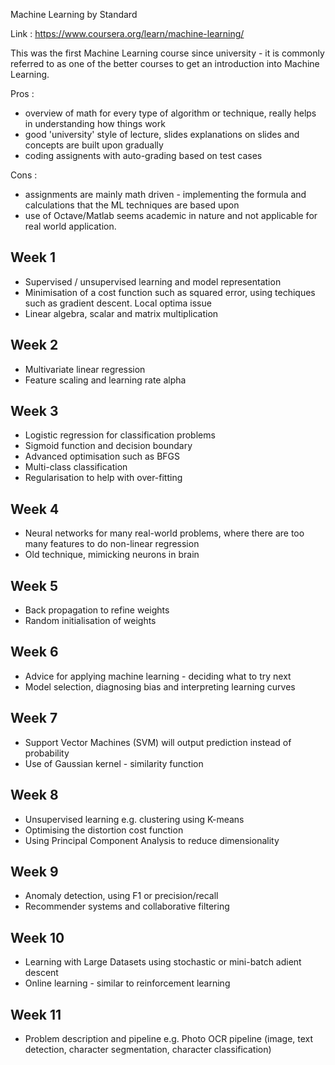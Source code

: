 Machine Learning by Standard

Link : https://www.coursera.org/learn/machine-learning/

This was the first Machine Learning course since university - it is commonly referred to as one of the better courses to get an introduction into Machine Learning.

Pros :
* overview of math for every type of algorithm or technique, really helps in understanding how things work
* good 'university' style of lecture, slides explanations on slides and concepts are built upon gradually
* coding assignents with auto-grading based on test cases

Cons :
* assignments are mainly math driven - implementing the formula and calculations that the ML techniques are based upon
* use of Octave/Matlab seems academic in nature and not applicable for real world application.

<h2>Week 1</h2>

* Supervised / unsupervised learning and model representation
* Minimisation of a cost function such as squared error, using techiques such as gradient descent. Local optima issue
* Linear algebra, scalar and matrix multiplication

<h2>Week 2</h2>

* Multivariate linear regression 
* Feature scaling and learning rate alpha

<h2>Week 3</h2>

* Logistic regression for classification problems
* Sigmoid function and decision boundary
* Advanced optimisation such as BFGS
* Multi-class classification
* Regularisation to help with over-fitting

<h2>Week 4</h2>

* Neural networks for many real-world problems, where there are too many features to do non-linear regression
* Old technique, mimicking neurons in brain

<h2>Week 5</h2>

* Back propagation to refine weights
* Random initialisation of weights

<h2>Week 6</h2>

* Advice for applying machine learning - deciding what to try next 
* Model selection, diagnosing bias and interpreting learning curves

<h2>Week 7</h2>

* Support Vector Machines (SVM) will output prediction instead of probability
* Use of Gaussian kernel - similarity function

<h2>Week 8</h2>

* Unsupervised learning e.g. clustering using K-means
* Optimising the distortion cost function
* Using Principal Component Analysis to reduce dimensionality

<h2>Week 9</h2>

* Anomaly detection, using F1 or precision/recall
* Recommender systems and collaborative filtering

<h2>Week 10</h2>

* Learning with Large Datasets using stochastic or mini-batch adient descent
* Online learning - similar to reinforcement learning

<h2>Week 11</h2>

* Problem description and pipeline e.g. Photo OCR pipeline (image, text detection, character segmentation, character classification)
